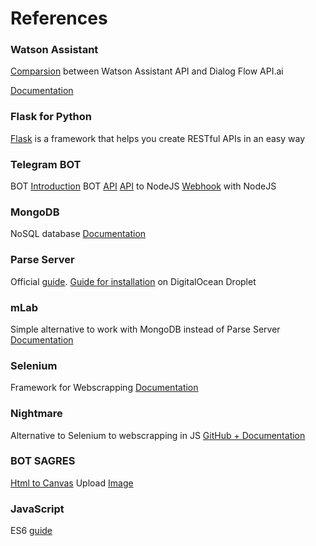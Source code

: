 # References
### Watson Assistant

[Comparsion](http://tech.vivocha.com/post/165964065943/chatbots-with-apiai-vs-ibm-watson-a-brief
) between Watson Assistant API and Dialog Flow API.ai

[Documentation](https://console.bluemix.net/docs/services/conversation/getting-started.html#gettingstarted)

### Flask for Python

[Flask](http://flask.pocoo.org/docs/1.0/
) is a framework that helps you create RESTful APIs in an easy way

### Telegram BOT

BOT [Introduction](https://core.telegram.org/bots)
BOT [API](https://core.telegram.org/bots/api)
[API](https://github.com/yagop/node-telegram-bot-api) to NodeJS
[Webhook](http://mvalipour.github.io/node.js/2015/12/06/telegram-bot-webhook-existing-express) with NodeJS

### MongoDB

NoSQL database
[Documentation](https://docs.mongodb.com)

### Parse Server

Official [guide](http://docs.parseplatform.org/parse-server/guide/).
[Guide for installation](https://www.digitalocean.com/community/tutorials/how-to-run-parse-server-on-ubuntu-14-04
) on DigitalOcean Droplet

### mLab

Simple alternative to work with MongoDB instead of Parse Server
[Documentation](https://docs.mlab.com)

### Selenium

Framework for Webscrapping
[Documentation](https://www.seleniumhq.org/docs/)

### Nightmare

Alternative to Selenium to webscrapping in JS
[GitHub + Documentation](https://github.com/segmentio/nightmare )

### BOT SAGRES

[Html to Canvas](http://html2canvas.hertzen.com)
Upload [Image](https://api.imgur.com/endpoints/image/)

### JavaScript
ES6 [guide](https://medium.com/@matheusml/o-guia-do-es6-tudo-que-você-precisa-saber-8c287876325f)
